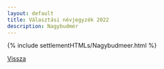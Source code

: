 ```yaml
---
layout: default
title: Választási névjegyzék 2022
description: Nagybudmér
---
```


{% include settlementHTMLs/Nagybudmeer.html %}

[Vissza](./)
